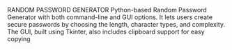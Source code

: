 RANDOM PASSWORD GENERATOR
Python-based Random Password Generator with both command-line and GUI options. It lets users create secure passwords by choosing the length, character types, and complexity. The GUI, built using Tkinter, also includes clipboard support for easy copying
